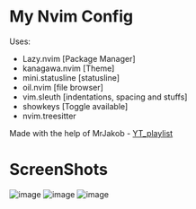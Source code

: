 # My Nvim Config
Uses:
  - Lazy.nvim [Package Manager]
  - kanagawa.nvim [Theme]
  - mini.statusline [statusline]
  - oil.nvim [file browser]
  - vim.sleuth [indentations, spacing and stuffs]
  - showkeys [Toggle available]
  - nvim.treesitter

Made with the help of MrJakob - [YT_playlist](https://www.youtube.com/watch?v=R3e7uAE8jjo&list=PLy68GuC77sURrnMNi2XR1h58m674KOvLG)


# ScreenShots
![image](https://github.com/user-attachments/assets/4d93cacd-fc84-4ce7-ae16-4c36ffff55fd)
![image](https://github.com/user-attachments/assets/773fc23e-364d-4f43-bacd-72df930c1b47)
![image](https://github.com/user-attachments/assets/f60b9f32-9a57-474a-ad4e-65db10e1aaaa)
